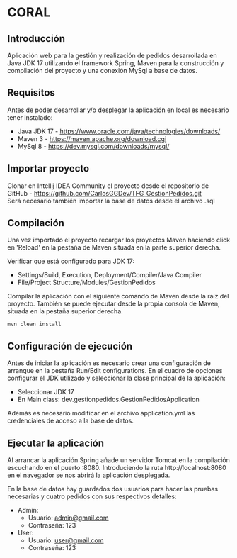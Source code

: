 # CORAL

## Introducción
Aplicación web para la gestión y realización de pedidos desarrollada en Java JDK 17
utilizando el framework Spring, Maven para la construcción y compilación del proyecto
y una conexión MySql a base de datos.

## Requisitos
Antes de poder desarrollar y/o desplegar la aplicación en local es necesario tener instalado:

- Java JDK 17 - https://www.oracle.com/java/technologies/downloads/
- Maven 3 - https://maven.apache.org/download.cgi
- MySql 8 - https://dev.mysql.com/downloads/mysql/

## Importar proyecto
Clonar en Intellij IDEA Community el proyecto desde el repositorio de GitHub - https://github.com/CarlosGGDev/TFG_GestionPedidos.git <br />
Será necesario también importar la base de datos desde el archivo .sql

## Compilación
Una vez importado el proyecto recargar los proyectos Maven haciendo click en 'Reload' 
en la pestaña de Maven situada en la parte superior derecha.

Verificar que está configurado para JDK 17:
- Settings/Build, Execution, Deployment/Compiler/Java Compiler
- File/Project Structure/Modules/GestionPedidos

Compilar la aplicación con el siguiente comando de Maven desde la raíz del proyecto.
También se puede ejecutar desde la propia consola de Maven, situada en la pestaña superior derecha.
```
mvn clean install
```

## Configuración de ejecución
Antes de iniciar la aplicación es necesario crear una configuración de arranque en la pestaña Run/Edit configurations.
En el cuadro de opciones configurar el JDK utilizado y seleccionar la clase principal de la aplicación:
- Seleccionar JDK 17
- En Main class: dev.gestionpedidos.GestionPedidosApplication

Además es necesario modificar en el archivo application.yml las credenciales de acceso a la base de datos.

## Ejecutar la aplicación
Al arrancar la aplicación Spring añade un servidor Tomcat en la compilación escuchando en el puerto :8080.
Introduciendo la ruta http://localhost:8080 en el navegador se nos abrirá la aplicación desplegada.

En la base de datos hay guardados dos usuarios para hacer las pruebas necesarias y cuatro pedidos con sus respectivos detalles:
- Admin:
    - Usuario: admin@gmail.com
    - Contraseña: 123
- User:
    - Usuario: user@gmail.com
    - Contraseña: 123